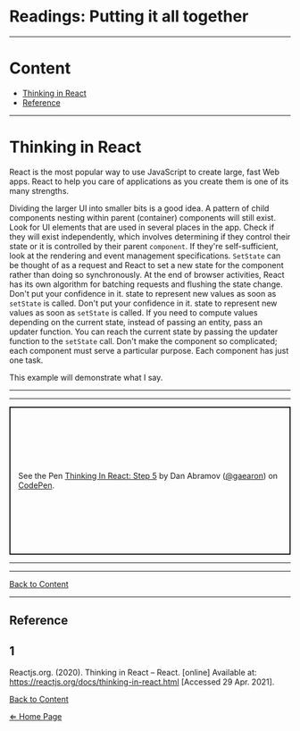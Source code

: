 # Readings: Putting it all together

***

# Content

- [Thinking in React](#thinking-in-react)
- [Reference](#reference)

***

# Thinking in React

React is the most popular way to use JavaScript to create large, fast Web apps. React to help you care of applications as you create them is one of its many strengths.

Dividing the larger UI into smaller bits is a good idea. A pattern of child components nesting within parent (container) components will still exist. Look for UI elements that are used in several places in the app. Check if they will exist independently, which involves determining if they control their state or it is controlled by their parent `component`. If they're self-sufficient, look at the rendering and event management specifications. `SetState` can be thought of as a request and React to set a new state for the component rather than doing so synchronously. At the end of browser activities, React has its own algorithm for batching requests and flushing the state change. Don't put your confidence in it. state to represent new values as soon as `setState` is called. Don't put your confidence in it. state to represent new values as soon as `setState` is called. If you need to compute values depending on the current state, instead of passing an entity, pass an updater function. You can reach the current state by passing the updater function to the `setState` call. Don't make the component so complicated; each component must serve a particular purpose. Each component has just one task.

This example will demonstrate what I say.

***
***

<p class="codepen" data-height="265" data-theme-id="dark" data-default-tab="js,result" data-user="gaearon" data-slug-hash="LzWZvb" style="height: 265px; box-sizing: border-box; display: flex; align-items: center; justify-content: center; border: 2px solid; margin: 1em 0; padding: 1em;" data-pen-title="Thinking In React: Step 5">
  <span>See the Pen <a href="https://codepen.io/gaearon/pen/LzWZvb">
  Thinking In React: Step 5</a> by Dan Abramov (<a href="https://codepen.io/gaearon">@gaearon</a>)
  on <a href="https://codepen.io">CodePen</a>.</span>
</p>

***
***

[Back to Content](#content)

***

## Reference

## 1
Reactjs.org. (2020). Thinking in React – React. [online] Available at: https://reactjs.org/docs/thinking-in-react.html [Accessed 29 Apr. 2021].


[Back to Content](#content)

[⇐ Home Page](../../README.md)

<script async src="https://cpwebassets.codepen.io/assets/embed/ei.js"></script>